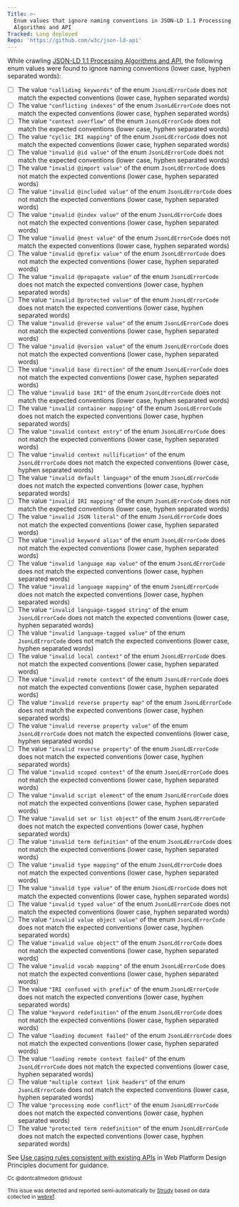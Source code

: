 ```yaml
---
Title: >-
  Enum values that ignore naming conventions in JSON-LD 1.1 Processing
  Algorithms and API
Tracked: Long deployed
Repo: 'https://github.com/w3c/json-ld-api'
---
```


While crawling [JSON-LD 1.1 Processing Algorithms and API](https://w3c.github.io/json-ld-api/), the following enum values were found to ignore naming conventions (lower case, hyphen separated words):
* [ ] The value `"colliding keywords"` of the enum `JsonLdErrorCode` does not match the expected conventions (lower case, hyphen separated words)
* [ ] The value `"conflicting indexes"` of the enum `JsonLdErrorCode` does not match the expected conventions (lower case, hyphen separated words)
* [ ] The value `"context overflow"` of the enum `JsonLdErrorCode` does not match the expected conventions (lower case, hyphen separated words)
* [ ] The value `"cyclic IRI mapping"` of the enum `JsonLdErrorCode` does not match the expected conventions (lower case, hyphen separated words)
* [ ] The value `"invalid @id value"` of the enum `JsonLdErrorCode` does not match the expected conventions (lower case, hyphen separated words)
* [ ] The value `"invalid @import value"` of the enum `JsonLdErrorCode` does not match the expected conventions (lower case, hyphen separated words)
* [ ] The value `"invalid @included value"` of the enum `JsonLdErrorCode` does not match the expected conventions (lower case, hyphen separated words)
* [ ] The value `"invalid @index value"` of the enum `JsonLdErrorCode` does not match the expected conventions (lower case, hyphen separated words)
* [ ] The value `"invalid @nest value"` of the enum `JsonLdErrorCode` does not match the expected conventions (lower case, hyphen separated words)
* [ ] The value `"invalid @prefix value"` of the enum `JsonLdErrorCode` does not match the expected conventions (lower case, hyphen separated words)
* [ ] The value `"invalid @propagate value"` of the enum `JsonLdErrorCode` does not match the expected conventions (lower case, hyphen separated words)
* [ ] The value `"invalid @protected value"` of the enum `JsonLdErrorCode` does not match the expected conventions (lower case, hyphen separated words)
* [ ] The value `"invalid @reverse value"` of the enum `JsonLdErrorCode` does not match the expected conventions (lower case, hyphen separated words)
* [ ] The value `"invalid @version value"` of the enum `JsonLdErrorCode` does not match the expected conventions (lower case, hyphen separated words)
* [ ] The value `"invalid base direction"` of the enum `JsonLdErrorCode` does not match the expected conventions (lower case, hyphen separated words)
* [ ] The value `"invalid base IRI"` of the enum `JsonLdErrorCode` does not match the expected conventions (lower case, hyphen separated words)
* [ ] The value `"invalid container mapping"` of the enum `JsonLdErrorCode` does not match the expected conventions (lower case, hyphen separated words)
* [ ] The value `"invalid context entry"` of the enum `JsonLdErrorCode` does not match the expected conventions (lower case, hyphen separated words)
* [ ] The value `"invalid context nullification"` of the enum `JsonLdErrorCode` does not match the expected conventions (lower case, hyphen separated words)
* [ ] The value `"invalid default language"` of the enum `JsonLdErrorCode` does not match the expected conventions (lower case, hyphen separated words)
* [ ] The value `"invalid IRI mapping"` of the enum `JsonLdErrorCode` does not match the expected conventions (lower case, hyphen separated words)
* [ ] The value `"invalid JSON literal"` of the enum `JsonLdErrorCode` does not match the expected conventions (lower case, hyphen separated words)
* [ ] The value `"invalid keyword alias"` of the enum `JsonLdErrorCode` does not match the expected conventions (lower case, hyphen separated words)
* [ ] The value `"invalid language map value"` of the enum `JsonLdErrorCode` does not match the expected conventions (lower case, hyphen separated words)
* [ ] The value `"invalid language mapping"` of the enum `JsonLdErrorCode` does not match the expected conventions (lower case, hyphen separated words)
* [ ] The value `"invalid language-tagged string"` of the enum `JsonLdErrorCode` does not match the expected conventions (lower case, hyphen separated words)
* [ ] The value `"invalid language-tagged value"` of the enum `JsonLdErrorCode` does not match the expected conventions (lower case, hyphen separated words)
* [ ] The value `"invalid local context"` of the enum `JsonLdErrorCode` does not match the expected conventions (lower case, hyphen separated words)
* [ ] The value `"invalid remote context"` of the enum `JsonLdErrorCode` does not match the expected conventions (lower case, hyphen separated words)
* [ ] The value `"invalid reverse property map"` of the enum `JsonLdErrorCode` does not match the expected conventions (lower case, hyphen separated words)
* [ ] The value `"invalid reverse property value"` of the enum `JsonLdErrorCode` does not match the expected conventions (lower case, hyphen separated words)
* [ ] The value `"invalid reverse property"` of the enum `JsonLdErrorCode` does not match the expected conventions (lower case, hyphen separated words)
* [ ] The value `"invalid scoped context"` of the enum `JsonLdErrorCode` does not match the expected conventions (lower case, hyphen separated words)
* [ ] The value `"invalid script element"` of the enum `JsonLdErrorCode` does not match the expected conventions (lower case, hyphen separated words)
* [ ] The value `"invalid set or list object"` of the enum `JsonLdErrorCode` does not match the expected conventions (lower case, hyphen separated words)
* [ ] The value `"invalid term definition"` of the enum `JsonLdErrorCode` does not match the expected conventions (lower case, hyphen separated words)
* [ ] The value `"invalid type mapping"` of the enum `JsonLdErrorCode` does not match the expected conventions (lower case, hyphen separated words)
* [ ] The value `"invalid type value"` of the enum `JsonLdErrorCode` does not match the expected conventions (lower case, hyphen separated words)
* [ ] The value `"invalid typed value"` of the enum `JsonLdErrorCode` does not match the expected conventions (lower case, hyphen separated words)
* [ ] The value `"invalid value object value"` of the enum `JsonLdErrorCode` does not match the expected conventions (lower case, hyphen separated words)
* [ ] The value `"invalid value object"` of the enum `JsonLdErrorCode` does not match the expected conventions (lower case, hyphen separated words)
* [ ] The value `"invalid vocab mapping"` of the enum `JsonLdErrorCode` does not match the expected conventions (lower case, hyphen separated words)
* [ ] The value `"IRI confused with prefix"` of the enum `JsonLdErrorCode` does not match the expected conventions (lower case, hyphen separated words)
* [ ] The value `"keyword redefinition"` of the enum `JsonLdErrorCode` does not match the expected conventions (lower case, hyphen separated words)
* [ ] The value `"loading document failed"` of the enum `JsonLdErrorCode` does not match the expected conventions (lower case, hyphen separated words)
* [ ] The value `"loading remote context failed"` of the enum `JsonLdErrorCode` does not match the expected conventions (lower case, hyphen separated words)
* [ ] The value `"multiple context link headers"` of the enum `JsonLdErrorCode` does not match the expected conventions (lower case, hyphen separated words)
* [ ] The value `"processing mode conflict"` of the enum `JsonLdErrorCode` does not match the expected conventions (lower case, hyphen separated words)
* [ ] The value `"protected term redefinition"` of the enum `JsonLdErrorCode` does not match the expected conventions (lower case, hyphen separated words)

See [Use casing rules consistent with existing APIs](https://w3ctag.github.io/design-principles/#casing-rules) in Web Platform Design Principles document for guidance.

<sub>Cc @dontcallmedom @tidoust</sub>

<sub>This issue was detected and reported semi-automatically by [Strudy](https://github.com/w3c/strudy/) based on data collected in [webref](https://github.com/w3c/webref/).</sub>
